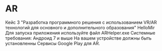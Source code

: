 # AR
Кейс 3 "Разработка программного решения c использованием VR/AR технологий для основного и дополнительного образования" HelloMir
Для запуска приложения используйте файл ARHelper.exe
Системные требования: 
Андроид 7 и выше
На вашем устройстве должны быть установленны Сервисы Google Play для AR.
